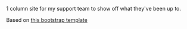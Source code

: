 1 column site for my support team to show off what they've been up to. 

Based on [this bootstrap template](http://startbootstrap.com/template-overviews/1-col-portfolio/) 
